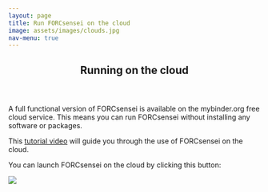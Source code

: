 ```yaml
---
layout: page
title: Run FORCsensei on the cloud
image: assets/images/clouds.jpg
nav-menu: true
---
```


<!-- Main -->
<div id="main" class="alt">

<!-- One -->
<section id="one">
	<div class="inner">
		<header class="major">
			<h1>Running on the cloud</h1>
		</header>

<!-- Content -->
<p>A full functional version of FORCsensei is available on the mybinder.org free cloud service. This means you can run FORCsensei without installing any software or packages.</p>

<p>This <a href="https://youtu.be/1ylBnYteVxI" target="_blank">tutorial video</a> will guide you through the use of FORCsensei on the cloud.</p>

<p>You can launch FORCsensei on the cloud by clicking this button:</p>

<a href="https://mybinder.org/v2/gh/FORCaist/turbosensei/master?urlpath=%2Fapps%2FTURBOsensei.ipynb" target="_blank">
<img src="https://mybinder.org/badge_logo.svg">
</a>
